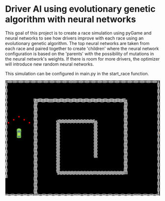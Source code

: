 # Driver AI using evolutionary genetic algorithm with neural networks

This goal of this project is to create a race simulation using pyGame and neural networks to see how drivers improve with each race using an evolutionary genetic algorithm. The top neural networks are taken from each race and paired together to create 'children' where the neural network configuration is based on the 'parents' with the possibility of mutations in the neural network's weights. If there is room for more drivers, the optimizer will introduce new random neural networks.

This simulation can be configured in main.py in the start_race function.

![Alt text](/image/simulation.png?raw=true "simulation")
